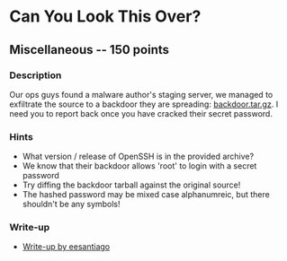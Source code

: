 # Can You Look This Over?

## Miscellaneous -- 150 points

### Description

Our ops guys found a malware author's staging server, we managed to exfiltrate the source to a backdoor they are spreading: [backdoor.tar.gz](./backdoor.tar.gz). I need you to report back once you have cracked their secret password.

### Hints

* What version / release of OpenSSH is in the provided archive?
* We know that their backdoor allows 'root' to login with a secret password
* Try diffing the backdoor tarball against the original source!
* The hashed password may be mixed case alphanumreic, but there shouldn't be any symbols!


### Write-up

- [Write-up by eesantiago](https://github.com/eesantiago/Writeups/tree/master/CyberStakes_2020/can_you_look_this_over)
